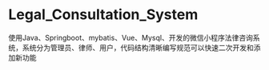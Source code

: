 # Legal_Consultation_System
使用Java、Springboot、mybatis、Vue、Mysql、开发的微信小程序法律咨询系统，系统分为管理员、律师、用户，代码结构清晰编写规范可以快速二次开发和添加新功能
